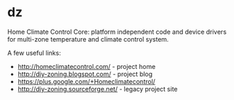 dz
==

Home Climate Control Core: platform independent code and device drivers for multi-zone temperature and climate control system.

A few useful links:

* http://homeclimatecontrol.com/ - project home
* http://diy-zoning.blogspot.com/ - project blog
* https://plus.google.com/+Homeclimatecontrol/
* http://diy-zoning.sourceforge.net/ - legacy project site
